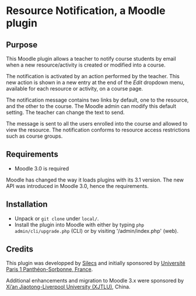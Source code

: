 # Resource Notification, a Moodle plugin

## Purpose

This Moodle plugin allows a teacher to notify course students by email when a new resource/activity 
is created or modified into a course.

The notification is activated by an action performed by the teacher.
This new action is shown in a new entry at the end of the *Edit* dropdown menu,
available for each resource or activity, on a course page.

The notification message contains two links by default,
one to the resource, and the other to the course.
The Moodle admin can modify this default setting.
The teacher can change the text to send.

The message is sent to all the users enrolled into the course and allowed to view the resource.
The notification conforms to resource access restrictions such as course groups.


## Requirements

* Moodle 3.0 is required

Moodle has changed the way it loads plugins with its 3.1 version.
The new API was introduced in Moodle 3.0, hence the requirements.


## Installation

* Unpack or `git clone` under `local/`.
* Install the plugin into Moodle with either by typing `php admin/cli/upgrade.php` (CLI)
  or by visiting '/admin/index.php' (web).


## Credits

This plugin was developped by [Silecs](http://www.silecs.info)
and initially sponsored by [Université Paris 1 Panthéon-Sorbonne, France](https://www.univ-paris1.fr/).

Additional enhancements and migration to Moodle 3.x were sponsored by
[Xi’an Jiaotong-Liverpool University (XJTLU)](http://www.xjtlu.edu.cn/en/academics/aec.html), China.

